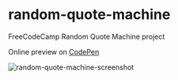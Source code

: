 # random-quote-machine
FreeCodeCamp Random Quote Machine project

Online preview on [CodePen](https://codepen.io/Necelentano/full/wdjvVj/) 

![random-quote-machine-screenshot](https://user-images.githubusercontent.com/20335885/46573620-a9788b80-c9a0-11e8-976a-fab4c1d5fb0b.png)
